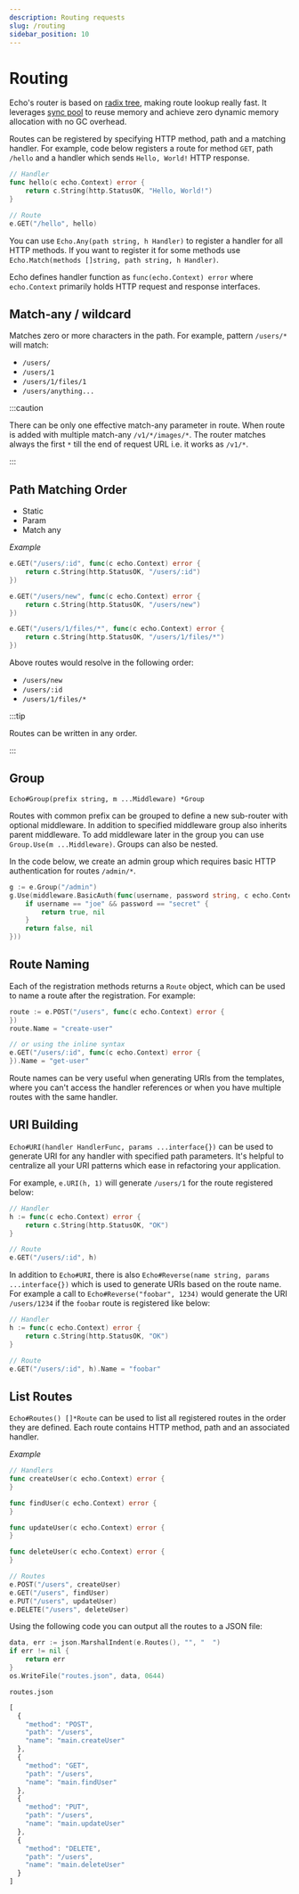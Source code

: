 ```yaml
---
description: Routing requests
slug: /routing
sidebar_position: 10
---
```


# Routing

Echo's router is based on [radix tree](http://en.wikipedia.org/wiki/Radix_tree), making
route lookup really fast. It leverages [sync pool](https://golang.org/pkg/sync/#Pool)
to reuse memory and achieve zero dynamic memory allocation with no GC overhead.

Routes can be registered by specifying HTTP method, path and a matching handler.
For example, code below registers a route for method `GET`, path `/hello` and a
handler which sends `Hello, World!` HTTP response.

```go
// Handler
func hello(c echo.Context) error {
  	return c.String(http.StatusOK, "Hello, World!")
}

// Route
e.GET("/hello", hello)
```

You can use `Echo.Any(path string, h Handler)` to register a handler for all HTTP methods.
If you want to register it for some methods use `Echo.Match(methods []string, path string, h Handler)`.

Echo defines handler function as `func(echo.Context) error` where `echo.Context` primarily
holds HTTP request and response interfaces.

## Match-any / wildcard

Matches zero or more characters in the path. For example, pattern `/users/*` will
match:

- `/users/`
- `/users/1`
- `/users/1/files/1`
- `/users/anything...`

:::caution

There can be only one effective match-any parameter in route. When route is added with multiple match-any
`/v1/*/images/*`. The router matches always the first `*` till the end of request URL i.e. it works as `/v1/*`.

:::

## Path Matching Order

- Static
- Param
- Match any

*Example*

```go
e.GET("/users/:id", func(c echo.Context) error {
	return c.String(http.StatusOK, "/users/:id")
})

e.GET("/users/new", func(c echo.Context) error {
	return c.String(http.StatusOK, "/users/new")
})

e.GET("/users/1/files/*", func(c echo.Context) error {
	return c.String(http.StatusOK, "/users/1/files/*")
})
```

Above routes would resolve in the following order:

- `/users/new`
- `/users/:id`
- `/users/1/files/*`

:::tip

Routes can be written in any order.

:::

## Group

`Echo#Group(prefix string, m ...Middleware) *Group`

Routes with common prefix can be grouped to define a new sub-router with optional
middleware. In addition to specified middleware group also inherits parent middleware.
To add middleware later in the group you can use `Group.Use(m ...Middleware)`.
Groups can also be nested.

In the code below, we create an admin group which requires basic HTTP authentication
for routes `/admin/*`.

```go
g := e.Group("/admin")
g.Use(middleware.BasicAuth(func(username, password string, c echo.Context) (bool, error) {
	if username == "joe" && password == "secret" {
		return true, nil
	}
	return false, nil
}))
```

## Route Naming

Each of the registration methods returns a `Route` object, which can be used to name a route after the registration. For example:

```go
route := e.POST("/users", func(c echo.Context) error {
})
route.Name = "create-user"

// or using the inline syntax
e.GET("/users/:id", func(c echo.Context) error {
}).Name = "get-user"
```

Route names can be very useful when generating URIs from the templates, where you can't access the handler references or when you have multiple routes with the same handler.

## URI Building

`Echo#URI(handler HandlerFunc, params ...interface{})` can be used to generate URI for any handler with specified path parameters. It's helpful to centralize all your
URI patterns which ease in refactoring your application.


For example, `e.URI(h, 1)` will generate `/users/1` for the route registered below:

```go
// Handler
h := func(c echo.Context) error {
	return c.String(http.StatusOK, "OK")
}

// Route
e.GET("/users/:id", h)
```

In addition to `Echo#URI`, there is also `Echo#Reverse(name string, params ...interface{})` which is used to generate URIs based on the route name. For example a call to `Echo#Reverse("foobar", 1234)` would generate the URI `/users/1234` if the `foobar` route is registered like below:

```go
// Handler
h := func(c echo.Context) error {
	return c.String(http.StatusOK, "OK")
}

// Route
e.GET("/users/:id", h).Name = "foobar"
```

## List Routes

`Echo#Routes() []*Route` can be used to list all registered routes in the order
they are defined. Each route contains HTTP method, path and an associated handler.

*Example*

```go
// Handlers
func createUser(c echo.Context) error {
}

func findUser(c echo.Context) error {
}

func updateUser(c echo.Context) error {
}

func deleteUser(c echo.Context) error {
}

// Routes
e.POST("/users", createUser)
e.GET("/users", findUser)
e.PUT("/users", updateUser)
e.DELETE("/users", deleteUser)
```

Using the following code you can output all the routes to a JSON file:

```go
data, err := json.MarshalIndent(e.Routes(), "", "  ")
if err != nil {
	return err
}
os.WriteFile("routes.json", data, 0644)
```

`routes.json`

```js
[
  {
    "method": "POST",
    "path": "/users",
    "name": "main.createUser"
  },
  {
    "method": "GET",
    "path": "/users",
    "name": "main.findUser"
  },
  {
    "method": "PUT",
    "path": "/users",
    "name": "main.updateUser"
  },
  {
    "method": "DELETE",
    "path": "/users",
    "name": "main.deleteUser"
  }
]
```
